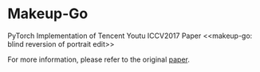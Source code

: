 # Makeup-Go 

PyTorch Implementation of Tencent Youtu ICCV2017 Paper <<makeup-go: blind reversion of portrait edit>>

For more information, please refer to the original [paper](http://open.youtu.qq.com/research/publications).